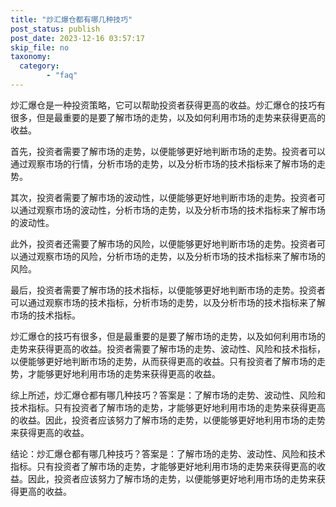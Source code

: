 ```yaml
---
title: "炒汇爆仓都有哪几种技巧"
post_status: publish
post_date: 2023-12-16 03:57:17
skip_file: no
taxonomy:
  category:
        - "faq"
---
```


炒汇爆仓是一种投资策略，它可以帮助投资者获得更高的收益。炒汇爆仓的技巧有很多，但是最重要的是要了解市场的走势，以及如何利用市场的走势来获得更高的收益。

首先，投资者需要了解市场的走势，以便能够更好地判断市场的走势。投资者可以通过观察市场的行情，分析市场的走势，以及分析市场的技术指标来了解市场的走势。

其次，投资者需要了解市场的波动性，以便能够更好地判断市场的走势。投资者可以通过观察市场的波动性，分析市场的走势，以及分析市场的技术指标来了解市场的波动性。

此外，投资者还需要了解市场的风险，以便能够更好地判断市场的走势。投资者可以通过观察市场的风险，分析市场的走势，以及分析市场的技术指标来了解市场的风险。

最后，投资者需要了解市场的技术指标，以便能够更好地判断市场的走势。投资者可以通过观察市场的技术指标，分析市场的走势，以及分析市场的技术指标来了解市场的技术指标。

炒汇爆仓的技巧有很多，但是最重要的是要了解市场的走势，以及如何利用市场的走势来获得更高的收益。投资者需要了解市场的走势、波动性、风险和技术指标，以便能够更好地判断市场的走势，从而获得更高的收益。只有投资者了解市场的走势，才能够更好地利用市场的走势来获得更高的收益。

综上所述，炒汇爆仓都有哪几种技巧？答案是：了解市场的走势、波动性、风险和技术指标。只有投资者了解市场的走势，才能够更好地利用市场的走势来获得更高的收益。因此，投资者应该努力了解市场的走势，以便能够更好地利用市场的走势来获得更高的收益。

结论：炒汇爆仓都有哪几种技巧？答案是：了解市场的走势、波动性、风险和技术指标。只有投资者了解市场的走势，才能够更好地利用市场的走势来获得更高的收益。因此，投资者应该努力了解市场的走势，以便能够更好地利用市场的走势来获得更高的收益。
